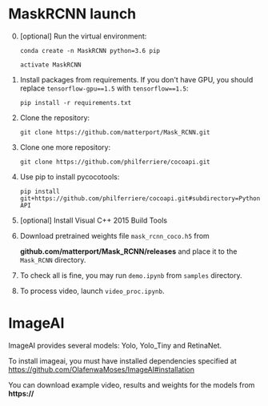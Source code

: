 # MaskRCNN launch

0. [optional] Run the virtual environment:

   `conda create -n MaskRCNN python=3.6 pip`

   `activate MaskRCNN`

1. Install packages from requirements. If you don't have GPU, you should replace `tensorflow-gpu==1.5` with `tensorflow==1.5`:

   `pip install -r requirements.txt`

2. Clone the repository:

   `git clone https://github.com/matterport/Mask_RCNN.git`

3. Clone one more repository:

   `git clone https://github.com/philferriere/cocoapi.git`

4. Use pip to install pycocotools:

   `pip install git+https://github.com/philferriere/cocoapi.git#subdirectory=PythonAPI`

5. [optional] Install Visual C++ 2015 Build Tools

6. Download pretrained weights file `mask_rcnn_coco.h5` from

   **github.com/matterport/Mask_RCNN/releases** and place it to the `Mask_RCNN` directory.

7. To check all is fine, you may run `demo.ipynb` from `samples` directory.

8. To process video, launch `video_proc.ipynb`.


# ImageAI

ImageAI provides several models: Yolo, Yolo_Tiny and RetinaNet.

To install imageai, you must have installed dependencies specified at https://github.com/OlafenwaMoses/ImageAI#installation

You can download example video, results and weights for the models from **https://**















